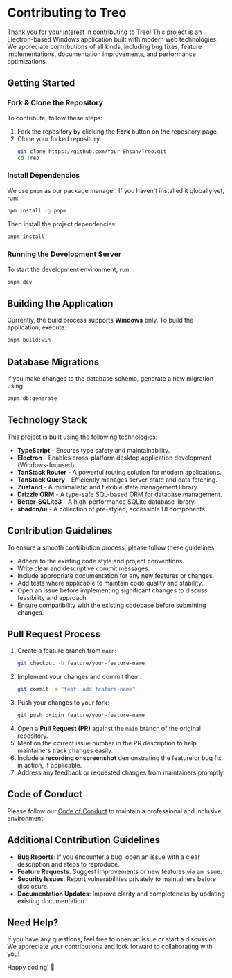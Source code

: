 # Contributing to Treo

Thank you for your interest in contributing to Treo! This project is an Electron-based Windows application built with modern web technologies. We appreciate contributions of all kinds, including bug fixes, feature implementations, documentation improvements, and performance optimizations.

## Getting Started

### Fork & Clone the Repository

To contribute, follow these steps:

1. Fork the repository by clicking the **Fork** button on the repository page.
2. Clone your forked repository:
   ```sh
   git clone https://github.com/Your-Ehsan/Treo.git
   cd Treo
   ```

### Install Dependencies

We use `pnpm` as our package manager. If you haven't installed it globally yet, run:

```sh
npm install -g pnpm
```

Then install the project dependencies:

```sh
pnpm install
```

### Running the Development Server

To start the development environment, run:

```sh
pnpm dev
```

## Building the Application

Currently, the build process supports **Windows** only. To build the application, execute:

```sh
pnpm build:win
```

## Database Migrations

If you make changes to the database schema, generate a new migration using:

```sh
pnpm db:generate
```

## Technology Stack

This project is built using the following technologies:

- **TypeScript** - Ensures type safety and maintainability.
- **Electron** - Enables cross-platform desktop application development (Windows-focused).
- **TanStack Router** - A powerful routing solution for modern applications.
- **TanStack Query** - Efficiently manages server-state and data fetching.
- **Zustand** - A minimalistic and flexible state management library.
- **Drizzle ORM** - A type-safe SQL-based ORM for database management.
- **Better-SQLite3** - A high-performance SQLite database library.
- **shadcn/ui** - A collection of pre-styled, accessible UI components.

## Contribution Guidelines

To ensure a smooth contribution process, please follow these guidelines:

- Adhere to the existing code style and project conventions.
- Write clear and descriptive commit messages.
- Include appropriate documentation for any new features or changes.
- Add tests where applicable to maintain code quality and stability.
- Open an issue before implementing significant changes to discuss feasibility and approach.
- Ensure compatibility with the existing codebase before submitting changes.

## Pull Request Process

1. Create a feature branch from `main`:
   ```sh
   git checkout -b feature/your-feature-name
   ```
2. Implement your changes and commit them:
   ```sh
   git commit -m "feat: add feature-name"
   ```
3. Push your changes to your fork:
   ```sh
   git push origin feature/your-feature-name
   ```
4. Open a **Pull Request (PR)** against the `main` branch of the original repository.
5. Mention the correct issue number in the PR description to help maintainers track changes easily.
6. Include a **recording or screenshot** demonstrating the feature or bug fix in action, if applicable.
7. Address any feedback or requested changes from maintainers promptly.

## Code of Conduct

Please follow our [Code of Conduct](https://www.contributor-covenant.org/) to maintain a professional and inclusive environment.

## Additional Contribution Guidelines

- **Bug Reports**: If you encounter a bug, open an issue with a clear description and steps to reproduce.
- **Feature Requests**: Suggest improvements or new features via an issue.
- **Security Issues**: Report vulnerabilities privately to maintainers before disclosure.
- **Documentation Updates**: Improve clarity and completeness by updating existing documentation.

## Need Help?

If you have any questions, feel free to open an issue or start a discussion. We appreciate your contributions and look forward to collaborating with you!

Happy coding! 🚀
